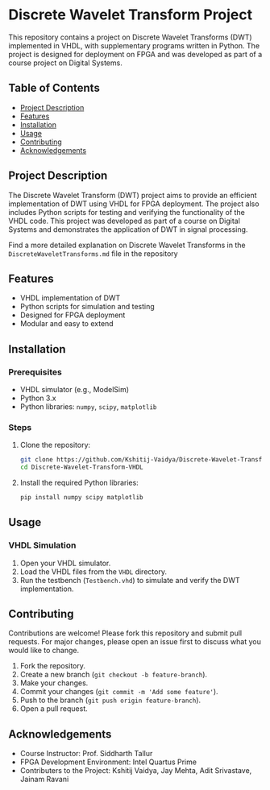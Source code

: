 # Discrete Wavelet Transform Project

This repository contains a project on Discrete Wavelet Transforms (DWT) implemented in VHDL, with supplementary programs written in Python. The project is designed for deployment on FPGA and was developed as part of a course project on Digital Systems.

## Table of Contents
- [Project Description](#project-description)
- [Features](#features)
- [Installation](#installation)
- [Usage](#usage)
- [Contributing](#contributing)
- [Acknowledgements](#acknowledgements)

## Project Description
The Discrete Wavelet Transform (DWT) project aims to provide an efficient implementation of DWT using VHDL for FPGA deployment. The project also includes Python scripts for testing and verifying the functionality of the VHDL code. This project was developed as part of a course on Digital Systems and demonstrates the application of DWT in signal processing.

Find a more detailed explanation on Discrete Wavelet Transforms in the `DiscreteWaveletTransforms.md` file in the repository

## Features
- VHDL implementation of DWT
- Python scripts for simulation and testing
- Designed for FPGA deployment
- Modular and easy to extend



## Installation

### Prerequisites
- VHDL simulator (e.g., ModelSim)
- Python 3.x
- Python libraries: `numpy`, `scipy`, `matplotlib`

### Steps
1. Clone the repository:
   ```sh
   git clone https://github.com/Kshitij-Vaidya/Discrete-Wavelet-Transform-VHDL.git
   cd Discrete-Wavelet-Transform-VHDL
   ```
2. Install the required Python libraries:
   ```sh
   pip install numpy scipy matplotlib
   ```

## Usage

### VHDL Simulation
1. Open your VHDL simulator.
2. Load the VHDL files from the `VHDL` directory.
3. Run the testbench (`Testbench.vhd`) to simulate and verify the DWT implementation.

## Contributing
Contributions are welcome! Please fork this repository and submit pull requests. For major changes, please open an issue first to discuss what you would like to change.

1. Fork the repository.
2. Create a new branch (`git checkout -b feature-branch`).
3. Make your changes.
4. Commit your changes (`git commit -m 'Add some feature'`).
5. Push to the branch (`git push origin feature-branch`).
6. Open a pull request.


## Acknowledgements
- Course Instructor: Prof. Siddharth Tallur
- FPGA Development Environment: Intel Quartus Prime
- Contributers to the Project: Kshitij Vaidya, Jay Mehta, Adit Srivastave, Jainam Ravani
